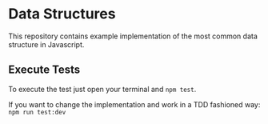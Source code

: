 # Data Structures

This repository contains example implementation of the most common data structure in Javascript.

## Execute Tests

To execute the test just open your terminal and `npm test`.

If you want to change the implementation and work in a TDD fashioned way: `npm run test:dev`

